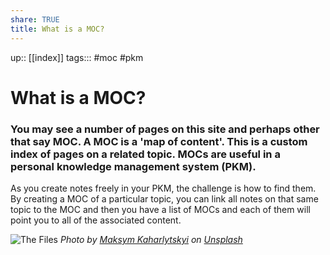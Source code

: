 ```yaml
---
share: TRUE
title: What is a MOC?
---
```

up:: [[index]]
tags:::  #moc #pkm 

# What is a MOC?



### You may see a number of pages on this site and perhaps other that say MOC.  A MOC is a 'map of content'.  This is a custom index of pages on a related topic.  MOCs are useful in a personal knowledge management system (PKM).  

As you create notes freely in your PKM, the challenge is how to find them.  By creating a MOC of a particular topic, you can link all notes on that same topic to the MOC and then you have a list of MOCs and each of them will point you to all of the associated content.  

![The Files](https://images.unsplash.com/photo-1569235186275-626cb53b83ce?crop=entropy&cs=tinysrgb&fit=max&fm=jpg&ixid=MnwzNjAwOTd8MHwxfHNlYXJjaHwxfHxpbmRleHxlbnwwfDB8fHwxNjY4NzAxODcx&ixlib=rb-4.0.3&q=80&w=1080)
*Photo by [Maksym Kaharlytskyi](https://unsplash.com/@qwitka?utm_source=Obsidian%20Image%20Inserter%20Plugin&utm_medium=referral) on [Unsplash](https://unsplash.com/?utm_source=Obsidian%20Image%20Inserter%20Plugin&utm_medium=referral)*
